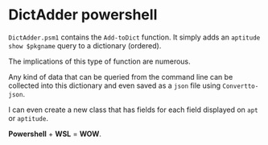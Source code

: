 # DictAdder powershell

`DictAdder.psm1` contains the `Add-toDict` function.
It simply adds an `aptitude show $pkgname` query to a dictionary (ordered).

The implications of this type of function are numerous.

Any kind of data that can be queried from the command line can be collected
into this dictionary and even saved as a `json` file using `Convertto-json`.

I can even create a new class that has fields for each field displayed on 
`apt` or `aptitude`.

**Powershell** + **WSL** = **WOW**.

